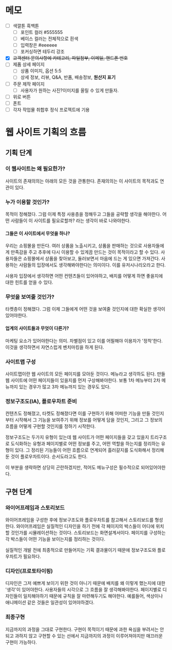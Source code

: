 # 메모
- [ ] 색깔톤 흑백톤
  - [ ] 포인트 컬러 #555555
  - [ ] 베이스 컬러는 전체적으로 흰색
  - [ ] 입력창은 #eeeeee
  - [ ] 포커싱하면 테두리 강조
- [x] ~~고객센터 문의사항에 카테고리, 파일첨부, 이메일, 핸드폰 번호~~
- [ ] 제품 상세 페이지
  - [ ] 상품 이미지, 옵션 5:5
  - [ ] 상세 정보, 리뷰, Q&A, 반품, 배송정보, **원산지 표기**
- [ ] 주문 제작 페이지
  - [ ] 사용자가 원하는 사진?이미지를 올릴 수 있게 만들자.
- [ ] 위로 버튼
- [ ] 폰트
- [ ] 각자 작업물 취합후 정식 프로젝트에 기용

# 웹 사이트 기획의 흐름

## 기획 단계
### 이 웹사이트는 왜 필요한가?
사이트의 존재의의는 아래의 모든 것을 관통한다. 존재의의는 이 사이트의 목적과도 연관이 있다.

### 누가 이용할 것인가?
목적이 정해졌다. 그럼 이제 특정 사용층을 정해두고 그들을 공략할 생각을 해야한다. 어떤 사람들이 이 사이트를 필요로할까? 라는 생각이 바로 나와야한다.

#### 그들은 이 사이트에서 무엇을 하나?
우리는 쇼핑몰을 만든다. 여러 상품을 노출시키고, 상품을 판매하는 것으로 사용자들에게 만족감을 주고 추후에 다시 이용할 수 있게끔 만드는 것이 목적이라고 할 수 있다. 사용자들은 쇼핑몰에서 상품을 찾아보고, 둘러보면서 마음에 드는 게 있으면 가져간다. 사용하는 사람들의 입장에서도 생각해봐야한다는 의미이다. 이를 유저시나리오라고 한다.

사용자 입장에서 생각하면 어떤 컨텐츠들이 있어야하고, 배치를 어떻게 하면 좋을지에 대한 힌트를 얻을 수 있다.

### 무엇을 보여줄 것인가?
타켓층이 정해졌다. 그럼 이제 그들에게 어떤 것을 보여줄 것인지에 대한 확실한 생각이 있어야한다.

#### 업계의 사이트들과 무엇이 다른가?
마케팅 요소가 있어야한다는 의미. 차별점이 있고 이를 어필해야 이용자가 '정착'한다. 이것을 생각하면서 자연스럽게 벤치마킹을 하게 된다.

### 사이트맵 구성
사이트맵이란 웹 사이트의 모든 페이지를 모아둔 것이다. 메뉴라고 생각하도 된다. 만들 웹 사이트에 어떤 페이지들이 있을지를 먼저 구상해봐야한다. 보통 1차 메뉴부터 2차 메뉴까지 있는 경우가 많고 3차 메뉴까지 있는 경우도 있다.

### 정보구조도(IA), 플로우차트 준비
컨텐츠도 정해졌고, 타켓도 정해졌다면 이를 구현하기 위해 어떠한 기능을 만들 것인지부터 시작해서 그 기능을 보여주기 위해 정보를 어떻게 담을 것인지, 그리고 그 정보의 흐름을 어떻게 구현할 것인지를 정하기 시작한다.

정보구조도는 두가지 유형이 있는데 웹 사이트가 어떤 페이지들을 갖고 있을지 트리구조로 도식화하는 유형과 페이지별로 어떤 정보를 주고, 어떤 역할을 하는지를 정리하는 유형이 있다. 그 정리된 기능들이 어떤 흐름으로 연계되어 흘러갈지를 도식화해서 정리해둔 것이 플로우차트이다. 순서도라고도 한다.

이 부분을 생략하면 상당히 곤란하겠지만, 적어도 메뉴구성은 필수적으로 되어있어야한다.

## 구현 단계
### 와이어프레임과 스토리보드
와이어프레임을 구성한 후에 정보구조도와 플로우차트를 참고해서 스토리보드를 형성한다. 와이어프레임은 실질적인 디자인을 하기 전에 각 페이지의 박스들이 어디에 위치할 것인가를 시뮬레이션하는 것이다. 스토리보드는 화면설계서이다. 페이지를 구성하는 각 박스들이 어떤 기능을 보이는지를 정리하는 것이다.

실질적인 개발 전에 최종적으로 만들어지는 기획 결과물이기 때문에 정보구조도와 플로우차트가 필요하다.

### 디자인(프로토타이핑)
디자인은 그저 예쁘게 보이기 위한 것이 아니기 때문에 배치를 왜 이렇게 했는지에 대한 '생각'이 있어야한다. 사용자들의 시각으로 그 흐름을 잘 생각해봐야한다. 페이지별로 디자인들이 일치해야하기 때문에 규칙을 잘 마련해두기도 해야한다. 예를들어, 색상이나 애니메이션 같은 것들은 일관성이 있어야하겠다.

### 최종구현
지금까지의 과정을 그대로 구현한다. 구현이 목적이기 때문에 과한 욕심을 부려서는 안되고 과하지 않고 구현할 수 있는 선에서 지금까지의 과정이 이루어져야지만 매끄러운 구현이 가능하다.